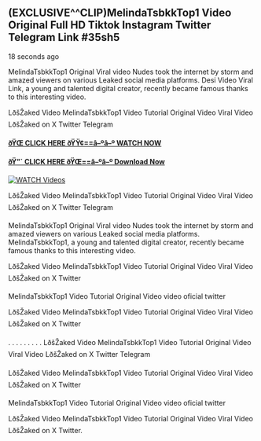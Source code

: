 ## (EXCLUSIVE^^CLIP)MelindaTsbkkTop1 Video Original Full HD Tiktok Instagram Twitter Telegram Link #35sh5

18 seconds ago

MelindaTsbkkTop1 Original Viral video Nudes took the internet by storm and amazed viewers on various Leaked social media platforms. Desi Video Viral Link, a young and talented digital creator, recently became famous thanks to this interesting video.

LðšŽaked Video MelindaTsbkkTop1 Video Tutorial Original Video Viral Video LðšŽaked on X Twitter Telegram

**[ðŸŒ CLICK HERE ðŸŸ¢==â–ºâ–º WATCH NOW](https://clips-mediaa.blogspot.com/2025/02/video-viral-download.html)**

**[ðŸ”´ CLICK HERE ðŸŒ==â–ºâ–º Download Now](https://clips-mediaa.blogspot.com/2025/02/video-viral-download.html)**

[![WATCH Videos](https://i.imgur.com/dJHk4Zq.gif)](https://clips-mediaa.blogspot.com/2025/02/video-viral-download.html)

LðšŽaked Video MelindaTsbkkTop1 Video Tutorial Original Video Viral Video LðšŽaked on X Twitter Telegram

MelindaTsbkkTop1 Original Viral video Nudes took the internet by storm and amazed viewers on various Leaked social media platforms. MelindaTsbkkTop1, a young and talented digital creator, recently became famous thanks to this interesting video.

LðšŽaked Video MelindaTsbkkTop1 Video Tutorial Original Video Viral Video LðšŽaked on X Twitter

MelindaTsbkkTop1 Video Tutorial Original Video video oficial twitter

LðšŽaked Video MelindaTsbkkTop1 Video Tutorial Original Video Viral Video LðšŽaked on X Twitter

. . . . . . . . . LðšŽaked Video MelindaTsbkkTop1 Video Tutorial Original Video Viral Video LðšŽaked on X Twitter Telegram

LðšŽaked Video MelindaTsbkkTop1 Video Tutorial Original Video Viral Video LðšŽaked on X Twitter

MelindaTsbkkTop1 Video Tutorial Original Video video oficial twitter

LðšŽaked Video MelindaTsbkkTop1 Video Tutorial Original Video Viral Video LðšŽaked on X Twitter.